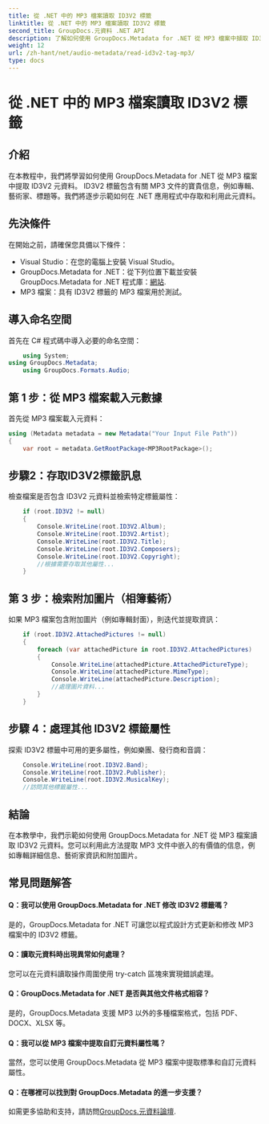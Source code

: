 ```yaml
---
title: 從 .NET 中的 MP3 檔案讀取 ID3V2 標籤
linktitle: 從 .NET 中的 MP3 檔案讀取 ID3V2 標籤
second_title: GroupDocs.元資料 .NET API
description: 了解如何使用 GroupDocs.Metadata for .NET 從 MP3 檔案中擷取 ID3V2 標籤。以程式方式存取專輯、藝術家等。
weight: 12
url: /zh-hant/net/audio-metadata/read-id3v2-tag-mp3/
type: docs
---
```

# 從 .NET 中的 MP3 檔案讀取 ID3V2 標籤

## 介紹
在本教程中，我們將學習如何使用 GroupDocs.Metadata for .NET 從 MP3 檔案中提取 ID3V2 元資料。 ID3V2 標籤包含有關 MP3 文件的寶貴信息，例如專輯、藝術家、標題等。我們將逐步示範如何在 .NET 應用程式中存取和利用此元資料。
## 先決條件
在開始之前，請確保您具備以下條件：
- Visual Studio：在您的電腦上安裝 Visual Studio。
-  GroupDocs.Metadata for .NET：從下列位置下載並安裝 GroupDocs.Metadata for .NET 程式庫：[網站](https://releases.groupdocs.com/metadata/net/).
- MP3 檔案：具有 ID3V2 標籤的 MP3 檔案用於測試。

## 導入命名空間
首先在 C# 程式碼中導入必要的命名空間：
```csharp
    using System;
using GroupDocs.Metadata;
    using GroupDocs.Formats.Audio;
```
## 第 1 步：從 MP3 檔案載入元數據
首先從 MP3 檔案載入元資料：
```csharp
using (Metadata metadata = new Metadata("Your Input File Path"))
{
    var root = metadata.GetRootPackage<MP3RootPackage>();
```
## 步驟2：存取ID3V2標籤訊息
檢查檔案是否包含 ID3V2 元資料並檢索特定標籤屬性：
```csharp
    if (root.ID3V2 != null)
    {
        Console.WriteLine(root.ID3V2.Album);
        Console.WriteLine(root.ID3V2.Artist);
        Console.WriteLine(root.ID3V2.Title);
        Console.WriteLine(root.ID3V2.Composers);
        Console.WriteLine(root.ID3V2.Copyright);
        //根據需要存取其他屬性...
    }
```
## 第 3 步：檢索附加圖片（相簿藝術）
如果 MP3 檔案包含附加圖片（例如專輯封面），則迭代並提取資訊：
```csharp
    if (root.ID3V2.AttachedPictures != null)
    {
        foreach (var attachedPicture in root.ID3V2.AttachedPictures)
        {
            Console.WriteLine(attachedPicture.AttachedPictureType);
            Console.WriteLine(attachedPicture.MimeType);
            Console.WriteLine(attachedPicture.Description);
            //處理圖片資料...
        }
    }
```
## 步驟 4：處理其他 ID3V2 標籤屬性
探索 ID3V2 標籤中可用的更多屬性，例如樂團、發行商和音調：
```csharp
    Console.WriteLine(root.ID3V2.Band);
    Console.WriteLine(root.ID3V2.Publisher);
    Console.WriteLine(root.ID3V2.MusicalKey);
    //訪問其他標籤屬性...
```

## 結論
在本教學中，我們示範如何使用 GroupDocs.Metadata for .NET 從 MP3 檔案讀取 ID3V2 元資料。您可以利用此方法提取 MP3 文件中嵌入的有價值的信息，例如專輯詳細信息、藝術家資訊和附加圖片。

## 常見問題解答
#### Q：我可以使用 GroupDocs.Metadata for .NET 修改 ID3V2 標籤嗎？
是的，GroupDocs.Metadata for .NET 可讓您以程式設計方式更新和修改 MP3 檔案中的 ID3V2 標籤。
#### Q：讀取元資料時出現異常如何處理？
您可以在元資料讀取操作周圍使用 try-catch 區塊來實現錯誤處理。
#### Q：GroupDocs.Metadata for .NET 是否與其他文件格式相容？
是的，GroupDocs.Metadata 支援 MP3 以外的多種檔案格式，包括 PDF、DOCX、XLSX 等。
#### Q：我可以從 MP3 檔案中提取自訂元資料屬性嗎？
當然，您可以使用 GroupDocs.Metadata 從 MP3 檔案中提取標準和自訂元資料屬性。
#### Q：在哪裡可以找到對 GroupDocs.Metadata 的進一步支援？
如需更多協助和支持，請訪問[GroupDocs.元資料論壇](https://forum.groupdocs.com/c/metadata/14).